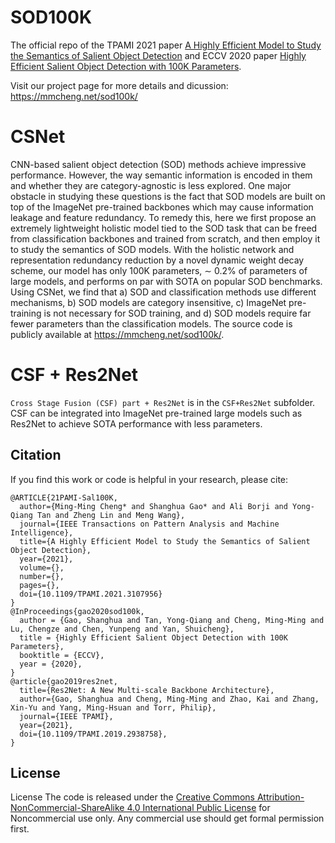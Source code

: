 # SOD100K
The official repo of the TPAMI 2021 paper [A Highly Efficient Model to Study the Semantics of Salient Object Detection](https://mftp.mmcheng.net/Papers/21PAMI-Sal100K.pdf) and ECCV 2020 paper [Highly Efficient Salient Object Detection with 100K Parameters](http://mftp.mmcheng.net/Papers/20EccvSal100k.pdf).

Visit our project page for more details and dicussion: https://mmcheng.net/sod100k/
# CSNet
CNN-based salient object detection (SOD) methods achieve impressive performance. However, the way semantic information is encoded in them and whether they are category-agnostic is less explored. One major obstacle in studying these questions is the fact that SOD models are built on top of the ImageNet pre-trained backbones which may cause information leakage and feature redundancy. To remedy this, here we first propose an extremely lightweight holistic model tied to the SOD task that can be freed from classification backbones and trained from scratch, and then employ it to study the semantics of SOD models. With the holistic network and representation redundancy reduction by a novel dynamic weight decay scheme, our model has only 100K parameters, ∼ 0.2% of parameters of large models, and performs on par with SOTA on popular SOD benchmarks. Using CSNet, we find that a) SOD and classification methods use different mechanisms, b) SOD models are category insensitive, c) ImageNet pre-training is not necessary for SOD training, and d) SOD models require far fewer parameters than the classification models. The source code is publicly available at https://mmcheng.net/sod100k/.



# CSF + Res2Net
`Cross Stage Fusion (CSF) part + Res2Net` is in the `CSF+Res2Net` subfolder.
CSF can be integrated into ImageNet pre-trained large models such as Res2Net to achieve SOTA performance with less parameters.


## Citation
If you find this work or code is helpful in your research, please cite:
```
@ARTICLE{21PAMI-Sal100K,
  author={Ming-Ming Cheng* and Shanghua Gao* and Ali Borji and Yong-Qiang Tan and Zheng Lin and Meng Wang},
  journal={IEEE Transactions on Pattern Analysis and Machine Intelligence}, 
  title={A Highly Efficient Model to Study the Semantics of Salient Object Detection}, 
  year={2021},
  volume={},
  number={},
  pages={},
  doi={10.1109/TPAMI.2021.3107956}
}
@InProceedings{gao2020sod100k,
  author = {Gao, Shanghua and Tan, Yong-Qiang and Cheng, Ming-Ming and Lu, Chengze and Chen, Yunpeng and Yan, Shuicheng},
  title = {Highly Efficient Salient Object Detection with 100K Parameters},
  booktitle = {ECCV},
  year = {2020},
}
@article{gao2019res2net,
  title={Res2Net: A New Multi-scale Backbone Architecture},
  author={Gao, Shanghua and Cheng, Ming-Ming and Zhao, Kai and Zhang, Xin-Yu and Yang, Ming-Hsuan and Torr, Philip},
  journal={IEEE TPAMI},
  year={2021},
  doi={10.1109/TPAMI.2019.2938758}, 
}

```

## License

License
The code is released under the [Creative Commons Attribution-NonCommercial-ShareAlike 4.0 International Public License](https://mmcheng.net/notice/#:~:text=Creative%20Commons%20Attribution%2DNonCommercial%2DShareAlike%204.0%20International%20Public%20License) for Noncommercial use only. Any commercial use should get formal permission first.
